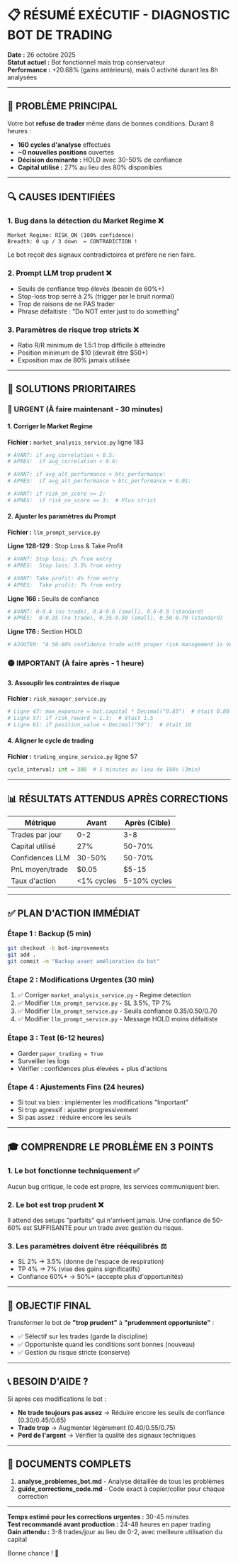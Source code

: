 # 📋 RÉSUMÉ EXÉCUTIF - DIAGNOSTIC BOT DE TRADING

**Date :** 26 octobre 2025  
**Statut actuel :** Bot fonctionnel mais trop conservateur  
**Performance :** +20.68% (gains antérieurs), mais 0 activité durant les 8h analysées

---

## 🎯 PROBLÈME PRINCIPAL

Votre bot **refuse de trader** même dans de bonnes conditions. Durant 8 heures :
- **160 cycles d'analyse** effectués
- **~0 nouvelles positions** ouvertes
- **Décision dominante :** HOLD avec 30-50% de confiance
- **Capital utilisé :** 27% au lieu des 80% disponibles

---

## 🔍 CAUSES IDENTIFIÉES

### 1. Bug dans la détection du Market Regime ❌
```
Market Regime: RISK_ON (100% confidence)
Breadth: 0 up / 3 down  ← CONTRADICTION !
```
Le bot reçoit des signaux contradictoires et préfère ne rien faire.

### 2. Prompt LLM trop prudent ❌
- Seuils de confiance trop élevés (besoin de 60%+)
- Stop-loss trop serré à 2% (trigger par le bruit normal)
- Trop de raisons de ne PAS trader
- Phrase défaitiste : "Do NOT enter just to do something"

### 3. Paramètres de risque trop stricts ❌
- Ratio R/R minimum de 1.5:1 trop difficile à atteindre
- Position minimum de $10 (devrait être $50+)
- Exposition max de 80% jamais utilisée

---

## 🚀 SOLUTIONS PRIORITAIRES

### 🔴 URGENT (À faire maintenant - 30 minutes)

#### 1. Corriger le Market Regime
**Fichier :** `market_analysis_service.py` ligne 183
```python
# AVANT: if avg_correlation < 0.5:
# APRÈS:  if avg_correlation < 0.6:

# AVANT: if avg_alt_performance > btc_performance:
# APRÈS:  if avg_alt_performance > btc_performance + 0.01:

# AVANT: if risk_on_score >= 2:
# APRÈS:  if risk_on_score == 3:  # Plus strict
```

#### 2. Ajuster les paramètres du Prompt
**Fichier :** `llm_prompt_service.py`

**Ligne 128-129 :** Stop Loss & Take Profit
```python
# AVANT: Stop loss: 2% from entry
# APRÈS:  Stop loss: 3.5% from entry

# AVANT: Take profit: 4% from entry  
# APRÈS:  Take profit: 7% from entry
```

**Ligne 166 :** Seuils de confiance
```python
# AVANT: 0-0.4 (no trade), 0.4-0.6 (small), 0.6-0.8 (standard)
# APRÈS:  0-0.35 (no trade), 0.35-0.50 (small), 0.50-0.70 (standard)
```

**Ligne 176 :** Section HOLD
```python
# AJOUTER: "A 50-60% confidence trade with proper risk management is VALID."
```

### 🟡 IMPORTANT (À faire après - 1 heure)

#### 3. Assouplir les contraintes de risque
**Fichier :** `risk_manager_service.py`
```python
# Ligne 47: max_exposure = bot.capital * Decimal("0.85")  # était 0.80
# Ligne 57: if risk_reward < 1.3:  # était 1.5
# Ligne 61: if position_value < Decimal("50"):  # était 10
```

#### 4. Aligner le cycle de trading
**Fichier :** `trading_engine_service.py` ligne 57
```python
cycle_interval: int = 300  # 5 minutes au lieu de 180s (3min)
```

---

## 📊 RÉSULTATS ATTENDUS APRÈS CORRECTIONS

| Métrique | Avant | Après (Cible) |
|----------|-------|---------------|
| Trades par jour | 0-2 | 3-8 |
| Capital utilisé | 27% | 50-70% |
| Confidences LLM | 30-50% | 50-70% |
| PnL moyen/trade | $0.05 | $5-15 |
| Taux d'action | <1% cycles | 5-10% cycles |

---

## ✅ PLAN D'ACTION IMMÉDIAT

### Étape 1 : Backup (5 min)
```bash
git checkout -b bot-improvements
git add .
git commit -m "Backup avant amélioration du bot"
```

### Étape 2 : Modifications Urgentes (30 min)
1. ✅ Corriger `market_analysis_service.py` - Regime detection
2. ✅ Modifier `llm_prompt_service.py` - SL 3.5%, TP 7%
3. ✅ Modifier `llm_prompt_service.py` - Seuils confiance 0.35/0.50/0.70
4. ✅ Modifier `llm_prompt_service.py` - Message HOLD moins défaitiste

### Étape 3 : Test (6-12 heures)
- Garder `paper_trading = True`
- Surveiller les logs
- Vérifier : confidences plus élevées + plus d'actions

### Étape 4 : Ajustements Fins (24 heures)
- Si tout va bien : implémenter les modifications "Important"
- Si trop agressif : ajuster progressivement
- Si pas assez : réduire encore les seuils

---

## 🎓 COMPRENDRE LE PROBLÈME EN 3 POINTS

### 1. Le bot fonctionne techniquement ✅
Aucun bug critique, le code est propre, les services communiquent bien.

### 2. Le bot est trop prudent ❌
Il attend des setups "parfaits" qui n'arrivent jamais. Une confiance de 50-60% est SUFFISANTE pour un trade avec gestion du risque.

### 3. Les paramètres doivent être rééquilibrés ⚖️
- SL 2% → 3.5% (donne de l'espace de respiration)
- TP 4% → 7% (vise des gains significatifs)
- Confiance 60%+ → 50%+ (accepte plus d'opportunités)

---

## 🎯 OBJECTIF FINAL

Transformer le bot de **"trop prudent"** à **"prudemment opportuniste"** :

- ✅ Sélectif sur les trades (garde la discipline)
- ✅ Opportuniste quand les conditions sont bonnes (nouveau)
- ✅ Gestion du risque stricte (conserve)

---

## 📞 BESOIN D'AIDE ?

Si après ces modifications le bot :
- **Ne trade toujours pas assez** → Réduire encore les seuils de confiance (0.30/0.45/0.65)
- **Trade trop** → Augmenter légèrement (0.40/0.55/0.75)
- **Perd de l'argent** → Vérifier la qualité des signaux techniques

---

## 🔗 DOCUMENTS COMPLETS

1. **analyse_problemes_bot.md** - Analyse détaillée de tous les problèmes
2. **guide_corrections_code.md** - Code exact à copier/coller pour chaque correction

---

**Temps estimé pour les corrections urgentes :** 30-45 minutes  
**Test recommandé avant production :** 24-48 heures en paper trading  
**Gain attendu :** 3-8 trades/jour au lieu de 0-2, avec meilleure utilisation du capital

Bonne chance ! 🚀

